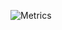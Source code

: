 ![Metrics](https://metrics.lecoq.io/verajosemanuel?template=classic&isocalendar=1&languages=1&introduction=1&lines=1&repositories=1&notable=1&stars=1&gists=1&repositories=100&repositories.batch=100&repositories.forks=false&repositories.affiliations=owner&isocalendar.duration=half-year&languages.limit=8&languages.sections=most-used&languages.colors=github&languages.threshold=0%25&languages.indepth=false&languages.analysis.timeout=15&languages.categories=markup%2C%20programming&languages.recent.categories=markup%2C%20programming&languages.recent.load=300&languages.recent.days=14&introduction.title=true&stars.limit=4&notable.from=organization&notable.repositories=false&config.timezone=Europe%2FMadrid)

